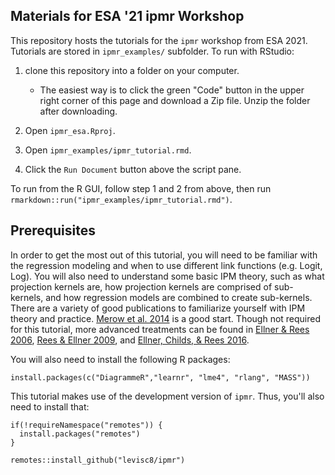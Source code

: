 ## Materials for ESA '21 ipmr Workshop

This repository hosts the tutorials for the `ipmr` workshop from ESA 2021. Tutorials are stored in `ipmr_examples/` subfolder. To run with RStudio:

1. clone this repository into a folder on your computer. 
  
    + The easiest way is to click the green "Code" button in the upper right corner of this page and download a Zip file. Unzip the folder after downloading.

2. Open `ipmr_esa.Rproj`.

3. Open `ipmr_examples/ipmr_tutorial.rmd`. 

4. Click the `Run Document` button above the script pane.

To run from the R GUI, follow step 1 and 2 from above, then run  
  `rmarkdown::run("ipmr_examples/ipmr_tutorial.rmd")`.

## Prerequisites

In order to get the most out of this tutorial, you will need to be familiar with the regression modeling and when to use different link functions (e.g. Logit, Log). You will also need to understand some basic IPM theory, such as what projection kernels are, how projection kernels are comprised of sub-kernels, and how regression models are combined to create sub-kernels. There are a variety of good publications to familiarize yourself with IPM theory and practice. [Merow et al. 2014](https://besjournals.onlinelibrary.wiley.com/doi/full/10.1111/2041-210X.12146) is a good start. Though not required for this tutorial, more advanced treatments can be found in [Ellner & Rees 2006](https://www.journals.uchicago.edu/doi/pdfplus/10.1086/499438?casa_token=hVkM-U1RHs0AAAAA:YduKcTwNVRUviS5j1soKVQ62bSTNLFN8Cx-9mQTdju4yov83XNHFJNRaXptLMfDbhQUKrWFf9HI), [Rees & Ellner 2009](https://esajournals.onlinelibrary.wiley.com/doi/10.1890/08-1474.1), and [Ellner, Childs, & Rees 2016](dx.doi.org/10.1007/978-3-319-28893-2). 

You will also need to install the following R packages:

```
install.packages(c("DiagrammeR","learnr", "lme4", "rlang", "MASS"))

```

This tutorial makes use of the development version of `ipmr`. Thus, you'll also need to install that:

```
if(!requireNamespace("remotes")) {
  install.packages("remotes")
}

remotes::install_github("levisc8/ipmr")
```


